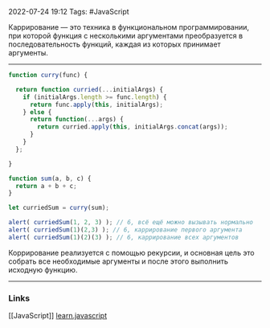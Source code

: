 2022-07-24 19:12
Tags: #JavaScript 

Каррирование — это техника в функциональном программировании, при которой функция с несколькими аргументами преобразуется в последовательность функций, каждая из которых принимает аргументы.

---

```js
function curry(func) {

  return function curried(...initialArgs) {
    if (initialArgs.length >= func.length) {
      return func.apply(this, initialArgs);
    } else {
      return function(...args) {
        return curried.apply(this, initialArgs.concat(args));
      }
    }
  };

}
```

```js
function sum(a, b, c) {
  return a + b + c;
}

let curriedSum = curry(sum);

alert( curriedSum(1, 2, 3) ); // 6, всё ещё можно вызывать нормально
alert( curriedSum(1)(2,3) ); // 6, каррирование первого аргумента
alert( curriedSum(1)(2)(3) ); // 6, каррирование всех аргументов
```

Коррирование реализуется с помощью рекурсии, и основная цель это собрать все необходимые аргументы и после этого выполнить исходную функцию.

---
### Links
[[JavaScript]]
[learn.javascript](https://learn.javascript.ru/currying-partials)